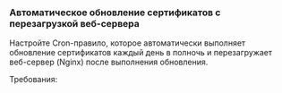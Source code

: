 
### Автоматическое обновление сертификатов с перезагрузкой веб-сервера

Настройте Cron-правило, которое автоматически выполняет обновление сертификатов каждый день в полночь и перезагружает веб-сервер (Nginx) после выполнения обновления.

Требования:
